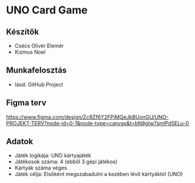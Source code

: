 # UNO Card Game

## Készítők
- Csécs Olivér Elemér
- Kizmus Noel

## Munkafelosztás
- lásd: GitHub Project

## Figma terv
https://www.figma.com/design/Zc9Zf6Y2FPjMQeJkBUonGU/UNO-PROJEKT-TERV?node-id=0-1&node-type=canvas&t=bN8gIw7smlPd5ELu-0

## Adatok
- Játék logikája: UNO kártyajáték
- Játékosok száma: 4 (ebből 3 gépi játékos)
- Kártyák száma véges
- Játék célja: Elsőként megszabadulni a kezében lévő kártyáktól (UNO)
